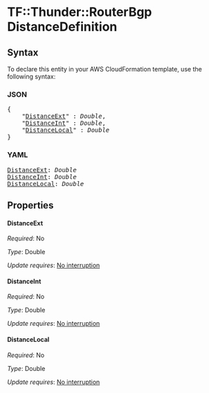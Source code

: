 # TF::Thunder::RouterBgp DistanceDefinition

## Syntax

To declare this entity in your AWS CloudFormation template, use the following syntax:

### JSON

<pre>
{
    "<a href="#distanceext" title="DistanceExt">DistanceExt</a>" : <i>Double</i>,
    "<a href="#distanceint" title="DistanceInt">DistanceInt</a>" : <i>Double</i>,
    "<a href="#distancelocal" title="DistanceLocal">DistanceLocal</a>" : <i>Double</i>
}
</pre>

### YAML

<pre>
<a href="#distanceext" title="DistanceExt">DistanceExt</a>: <i>Double</i>
<a href="#distanceint" title="DistanceInt">DistanceInt</a>: <i>Double</i>
<a href="#distancelocal" title="DistanceLocal">DistanceLocal</a>: <i>Double</i>
</pre>

## Properties

#### DistanceExt

_Required_: No

_Type_: Double

_Update requires_: [No interruption](https://docs.aws.amazon.com/AWSCloudFormation/latest/UserGuide/using-cfn-updating-stacks-update-behaviors.html#update-no-interrupt)

#### DistanceInt

_Required_: No

_Type_: Double

_Update requires_: [No interruption](https://docs.aws.amazon.com/AWSCloudFormation/latest/UserGuide/using-cfn-updating-stacks-update-behaviors.html#update-no-interrupt)

#### DistanceLocal

_Required_: No

_Type_: Double

_Update requires_: [No interruption](https://docs.aws.amazon.com/AWSCloudFormation/latest/UserGuide/using-cfn-updating-stacks-update-behaviors.html#update-no-interrupt)

